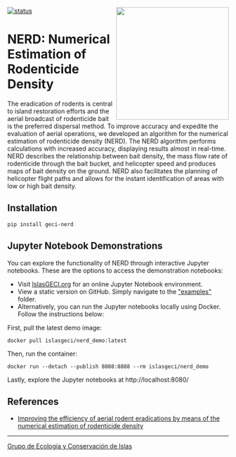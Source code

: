 <a href="https://www.islas.org.mx/"><img src="https://www.islas.org.mx/img/logo.svg" align="right" width="256" /></a>
[![status](https://joss.theoj.org/papers/f68799e8216e0ed1c1d06feb095e6994/status.svg)](https://joss.theoj.org/papers/f68799e8216e0ed1c1d06feb095e6994)
# NERD: Numerical Estimation of Rodenticide Density

The eradication of rodents is central to island restoration efforts and the aerial broadcast of
rodenticide bait is the preferred dispersal method.
To improve accuracy and expedite the evaluation of aerial operations, we developed an algorithm for
the numerical estimation of rodenticide density (NERD).
The NERD algorithm performs calculations with increased accuracy, displaying results almost in real-time.
NERD describes the relationship between bait density, the mass flow rate of rodenticide through the
bait bucket, and helicopter speed and produces maps of bait density on the ground.
NERD also facilitates the planning of helicopter flight paths and allows for the instant
identification of areas with low or high bait density.

## Installation

```
pip install geci-nerd
```

## Jupyter Notebook Demonstrations

You can explore the functionality of NERD through interactive Jupyter notebooks.
These are the options to access the demonstration notebooks:

- Visit [IslasGECI.org](http://islasgeci.org:8080) for an online Jupyter Notebook environment.
- View a static version on GitHub.
  Simply navigate to the ["examples"](https://github.com/IslasGECI/nerd/blob/develop/examples/) folder.
- Alternatively, you can run the Jupyter notebooks locally using Docker.
  Follow the instructions below:

First, pull the latest demo image:

```shell
docker pull islasgeci/nerd_demo:latest
```

Then, run the container:

```shell
docker run --detach --publish 8080:8888 --rm islasgeci/nerd_demo
```

Lastly, explore the Jupyter notebooks at http://localhost:8080/

## References

- [Improving the efficiency of aerial rodent eradications by means of the numerical estimation of
  rodenticide density](https://www.islas.org.mx/articulos_files/Rojas-Mayoral%202019.pdf)

---

[Grupo de Ecología y Conservación de Islas](https://www.islas.org.mx/)
